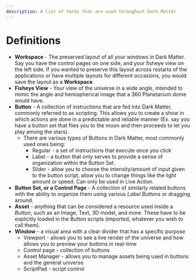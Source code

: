 ```yaml
---
description: A list of terms that are used throughout Dark Matter
---
```


# Definitions

* **Workspace** - The preserved layout of all your windows in Dark Matter. Say you have the control pages on one side, and your fisheye view on the left side. If you wanted to preserve this layout across restarts of the applications or have multiple layouts for different occasions, you would save the layout as a **Workspace**.
* **Fisheye View** - Your view of the universe in a wide angle, intended to mimic the angle and hemispherical image that a 360 Planetarium dome would have.
* **Button** - A collection of instructions that are fed into Dark Matter, commonly referred to as scripting. This allows you to create a show in which actions are done in a predictable and reliable manner \(Ex. say you have a button set that flies you to the moon and then proceeds to let you play among the stars\).
  * There are various types of Buttons in Dark Matter, most commonly used ones being:
    * Regular - a set of instructions that execute once you click
    * Label - a button that only serves to provide a sense of organization within the Button Set.
    * Slider - allow you to choose the intensity/amount of input given to the button script, allow you to change things like the light amount or speed. Can only be used in Live Action.
* **Button Set, or a Control Page** - A collection of similarly related buttons with the ability to organize them using various _Label Buttons_ or dragging around.
* **Asset** - anything that can be considered a resource used inside a _Button_, such as an Image, Text, 3D model, and more. These have to be explicitly loaded in the Button scripts \(imported, whatever you wish to call them\).
* **Window** - a visual area with a clear divider that has a specific purpose
  * Viewport - allows you to see a live render of the universe and how allows you to preview your buttons in real-time
  * Control page - collection of buttons
  * Asset Manager - allows you to manage assets being used in buttons and the general universe
  * ScriptPad - script control



